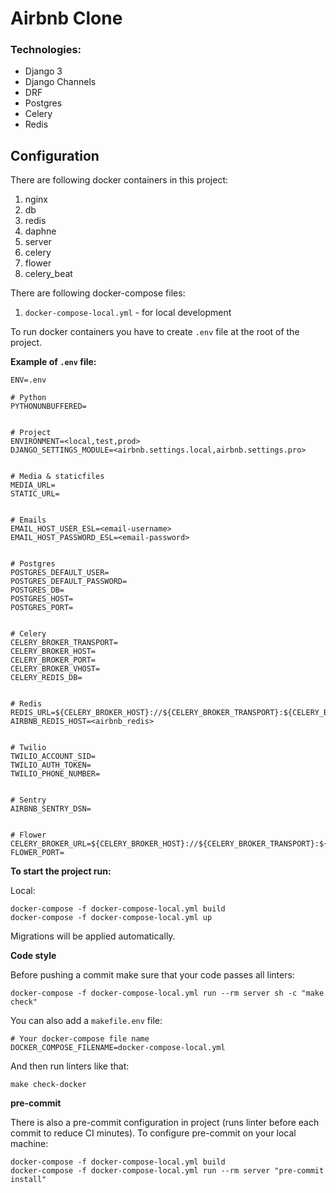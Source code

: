 # Airbnb Clone

### Technologies:
- Django 3
- Django Channels
- DRF
- Postgres
- Celery
- Redis


## Configuration
There are following docker containers in this project:
 1. nginx
 2. db
 3. redis
 4. daphne
 5. server
 6. celery
 7. flower
 8. celery_beat

There are following docker-compose files:
 1. `docker-compose-local.yml` - for local development

To run docker containers you have to create `.env` file at the root of the project.

**Example of `.env` file:**

```dotenv
ENV=.env

# Python
PYTHONUNBUFFERED=


# Project
ENVIRONMENT=<local,test,prod>
DJANGO_SETTINGS_MODULE=<airbnb.settings.local,airbnb.settings.pro>


# Media & staticfiles
MEDIA_URL=
STATIC_URL=


# Emails
EMAIL_HOST_USER_ESL=<email-username>
EMAIL_HOST_PASSWORD_ESL=<email-password>


# Postgres
POSTGRES_DEFAULT_USER=
POSTGRES_DEFAULT_PASSWORD=
POSTGRES_DB=
POSTGRES_HOST=
POSTGRES_PORT=


# Celery
CELERY_BROKER_TRANSPORT=
CELERY_BROKER_HOST=
CELERY_BROKER_PORT=
CELERY_BROKER_VHOST=
CELERY_REDIS_DB=


# Redis
REDIS_URL=${CELERY_BROKER_HOST}://${CELERY_BROKER_TRANSPORT}:${CELERY_BROKER_PORT}/${CELERY_REDIS_DB}
AIRBNB_REDIS_HOST=<airbnb_redis>


# Twilio
TWILIO_ACCOUNT_SID=
TWILIO_AUTH_TOKEN=
TWILIO_PHONE_NUMBER=


# Sentry
AIRBNB_SENTRY_DSN=


# Flower
CELERY_BROKER_URL=${CELERY_BROKER_HOST}://${CELERY_BROKER_TRANSPORT}:${CELERY_BROKER_PORT}/${CELERY_REDIS_DB}
FLOWER_PORT=

```

**To start the project run:**

Local:
```shell
docker-compose -f docker-compose-local.yml build
docker-compose -f docker-compose-local.yml up
```

Migrations will be applied automatically.


**Code style**

Before pushing a commit make sure that your code passes all linters:

```shell
docker-compose -f docker-compose-local.yml run --rm server sh -c "make check"
```

You can also add a `makefile.env` file:
```dotenv
# Your docker-compose file name
DOCKER_COMPOSE_FILENAME=docker-compose-local.yml
```

And then run linters like that:
```shell
make check-docker
```


**pre-commit**

There is also a pre-commit configuration in project (runs linter before each commit to reduce CI minutes).
To configure pre-commit on your local machine:
```shell
docker-compose -f docker-compose-local.yml build
docker-compose -f docker-compose-local.yml run --rm server "pre-commit install"
```
